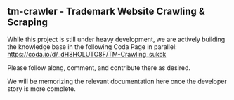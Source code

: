 ## tm-crawler - Trademark Website Crawling & Scraping

While this project is still under heavy development, we are actively building the knowledge base in the following Coda Page in parallel:
https://coda.io/d/_dH8HOLUTO8F/TM-Crawling_sukck

Please follow along, comment, and contribute there as desired.

We will be memorizing the relevant documentation here once the developer story is more complete.
